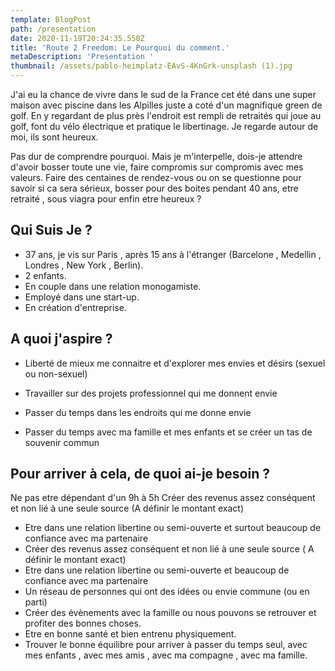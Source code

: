 ```yaml
---
template: BlogPost
path: /presentation
date: 2020-11-19T20:24:35.550Z
title: 'Route 2 Freedom: Le Pourquoi du comment.'
metaDescription: 'Presentation '
thumbnail: /assets/pablo-heimplatz-EAvS-4KnGrk-unsplash (1).jpg
---
```

J'ai eu la chance de vivre dans le sud de la France cet été dans une super maison avec piscine  dans les Alpilles juste a coté d'un magnifique green de golf.  En y regardant de plus près l'endroit est rempli de retraités qui joue au golf, font du vélo électrique et pratique le libertinage. Je regarde autour de moi, ils sont heureux. 

Pas dur de comprendre pourquoi. Mais je m'interpelle, dois-je attendre d'avoir bosser toute une vie, faire compromis sur compromis avec mes valeurs. Faire des centaines de rendez-vous ou on se questionne pour savoir si ca sera sérieux,  bosser pour des boites pendant 40 ans, etre retraité , sous viagra pour enfin etre heureux ?

## Qui Suis Je ?

* 37 ans, je vis sur Paris , après 15 ans à l'étranger (Barcelone , Medellin , Londres , New York , Berlin).
* 2 enfants. 
* En couple dans une relation monogamiste.
* Employé dans une start-up. 
* En création d'entreprise.

## A quoi j'aspire ?

* Liberté de mieux me connaitre et d'explorer mes envies et désirs (sexuel ou non-sexuel)

* Travailler sur des projets professionnel qui me donnent envie

* Passer du temps dans les endroits qui me donne envie

* Passer du temps avec ma famille et mes enfants et se créer un tas de souvenir commun

## Pour arriver à cela, de quoi ai-je besoin ?

Ne pas etre dépendant d'un 9h à 5h
Créer des revenus assez conséquent et non lié à une seule source (A définir le montant exact)

*  Etre dans une relation libertine ou semi-ouverte et surtout beaucoup de confiance avec ma partenaire
*  Créer des revenus assez conséquent et non lié à une seule source ( A définir le montant exact)
*  Etre dans une relation libertine ou semi-ouverte et beaucoup de confiance avec ma partenaire
*  Un réseau de personnes qui ont des idées ou envie commune (ou en parti)
*  Créer des évènements avec la famille ou nous pouvons se retrouver et profiter des bonnes choses.
* Etre en bonne santé et bien entrenu physiquement.
*  Trouver le bonne équilibre pour arriver à passer du temps seul, avec mes enfants , avec mes amis , avec ma compagne , avec ma famille.
